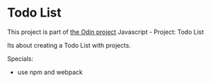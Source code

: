 # Todo List

This project is part of [the Odin project](https://www.theodinproject.com/)
Javascript - Project: Todo List

Its about creating a Todo List with projects.

Specials:
- use npm and webpack
